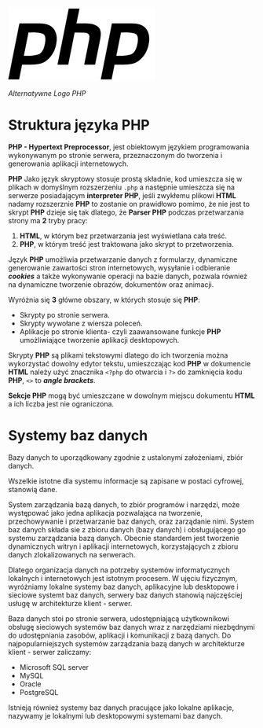 
![logo](https://github.com/Hoyetski/School/blob/main/PHP_Alternative_logo_by_Levi_Morrison.png)

*Alternatywne Logo PHP*

# Struktura języka PHP

**PHP - Hypertext Preprocessor**, jest obiektowym językiem programowania wykonywanym po stronie serwera, przeznaczonym do tworzenia i generowania aplikacji internetowych.

**PHP** Jako język skryptowy stosuje prostą składnie, kod umieszcza się w plikach w domyślnym rozszerzeniu `.php` a następnie umieszcza się na serwerze posiadającym 
**interpreter PHP**, jeśli zwykłemu plikowi **HTML** nadamy rozszerznie **PHP** to zostanie on prawidłowo pomimo, że nie jest to skrypt **PHP** dzieje się tak dlatego, 
że **Parser PHP** podczas przetwarzania strony ma **2** tryby pracy: 
1. **HTML**, w którym bez przetwarzania jest wyświetlana cała treść.
2.  **PHP**, w którym treść jest traktowana jako skrypt to przetworzenia.

Język **PHP** umożliwia przetwarzanie danych z formularzy, dynamiczne generowanie zawartości stron internetowych, wysyłanie i odbieranie ***cookies*** a 
także wykonywanie operacji na bazie danych, pozwala również na dynamiczne tworzenie obrazów, dokumentów oraz animacji. 

Wyróżnia się **3** główne obszary, w których stosuje się **PHP**:
- Skrypty po stronie serwera.
- Skrypty wywołane z wiersza poleceń.
- Aplikacje po stronie klienta- czyli zaawansowane funkcje **PHP** umożliwiające tworzenie aplikacji desktopowych.

Skrypty **PHP** są plikami tekstowymi dlatego do ich tworzenia można wykorzystać dowolny edytor tekstu, umieszczając kod **PHP** w dokumencie **HTML** należy użyć znacznika `<?php` do otwarcia i `?>` do zamknięcia kodu **PHP**, `<>` to ***angle brackets***.

**Sekcje PHP** mogą być umieszczane w dowolnym miejscu dokumentu **HTML** a ich liczba jest nie ograniczona.

# Systemy baz danych

Bazy danych to uporządkowany zgodnie z ustalonymi założeniami, zbiór danych.

Wszelkie istotne dla systemu informacje są zapisane w postaci cyfrowej, stanowią dane.

System zarządzania bazą danych, to zbiór programów i narzędzi, może występować jako jedna aplikacja pozwalająca na tworzenie, przechowywanie i przetwarzanie baz danych, oraz zarządanie nimi. 
System baz danych składa sie z zbioru danych (bazy danych) i obsługującego go systemu zarządzania bazą danych. Obecnie standardem jest tworzenie dynamicznych witryn i aplikacji internetowych, korzystających z zbioru danych zlokalizowanych na serwerach.

Dlatego organizacja danych na potrzeby systemów informatycznych lokalnych i internetowych jest istotnym procesem.
W ujęciu fizycznym, wyróżniamy lokalne systemy baz danych, aplikacyjne lub desktopowe i sieciowe systemt baz danych, serwery baz danych stanowią najczęściej usługę w architekturze klient - serwer. 

Baza danych stoi po stronie serwera, udostępniającą użytkownikowi obsługę sieciowych systemów baz danych wraz z narzędziami niezbędnymi do udostępniania zasobów, aplikacji i komunikacji z bazą danych.
Do najpopularniejszych systemów zarządzania bazą danych w architekturze klient - serwer zaliczamy:
 - Microsoft SQL server
 - MySQL
 - Oracle
 - PostgreSQL

Istnieją również systemy baz danych pracujące jako lokalne aplikacje, nazywamy je lokalnymi lub desktopowymi systemami baz danych.
